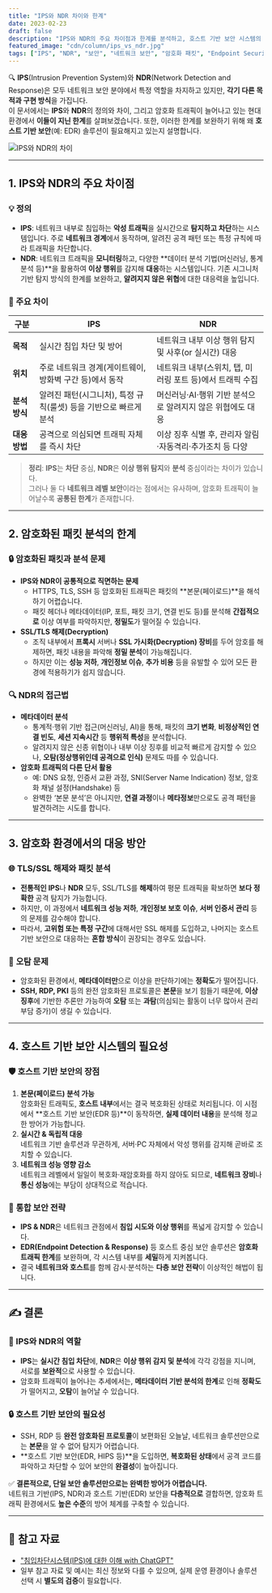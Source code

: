 ```yaml
---
title: "IPS와 NDR 차이와 한계"
date: 2023-02-23
draft: false
description: "IPS와 NDR의 주요 차이점과 한계를 분석하고, 호스트 기반 보안 시스템의 필요성을 논의합니다."
featured_image: "cdn/column/ips_vs_ndr.jpg"
tags: ["IPS", "NDR", "보안", "네트워크 보안", "암호화 패킷", "Endpoint Security"]
---
```


🔍 **IPS**(Intrusion Prevention System)와 **NDR**(Network Detection and Response)은 모두 네트워크 보안 분야에서 특정 역할을 차지하고 있지만, **각기 다른 목적과 구현 방식**을 가집니다.  
이 문서에서는 **IPS**와 **NDR**의 정의와 차이, 그리고 암호화 트래픽이 늘어나고 있는 현대 환경에서 **이들이 지닌 한계**를 살펴보겠습니다. 또한, 이러한 한계를 보완하기 위해 왜 **호스트 기반 보안**(예: EDR) 솔루션이 필요해지고 있는지 설명합니다.

![IPS와 NDR의 차이](https://blog.plura.io/cdn/column/ips_vs_ndr.jpg)

<!--more-->

---

## 1. **IPS와 NDR의 주요 차이점**

### 💡 정의
- **IPS**: 네트워크 내부로 침입하는 **악성 트래픽**을 실시간으로 **탐지하고 차단**하는 시스템입니다. 주로 **네트워크 경계**에서 동작하며, 알려진 공격 패턴 또는 특정 규칙에 따라 트래픽을 차단합니다.  
- **NDR**: 네트워크 트래픽을 **모니터링**하고, 다양한 **데이터 분석 기법(머신러닝, 통계 분석 등)**을 활용하여 **이상 행위**를 감지해 **대응**하는 시스템입니다. 기존 시그니처 기반 탐지 방식의 한계를 보완하고, **알려지지 않은 위협**에 대한 대응력을 높입니다.

### 🔑 주요 차이

| **구분**     | **IPS**                                                              | **NDR**                                                |
|--------------|----------------------------------------------------------------------|--------------------------------------------------------|
| **목적**      | 실시간 침입 차단 및 방어                                               | 네트워크 내부 이상 행위 탐지 및 사후(or 실시간) 대응     |
| **위치**      | 주로 네트워크 경계(게이트웨이, 방화벽 구간 등)에서 동작               | 네트워크 내부(스위치, 탭, 미러링 포트 등)에서 트래픽 수집  |
| **분석 방식** | 알려진 패턴(시그니처), 특정 규칙(룰셋) 등을 기반으로 빠르게 분석      | 머신러닝·AI·행위 기반 분석으로 알려지지 않은 위협에도 대응   |
| **대응 방법** | 공격으로 의심되면 트래픽 자체를 즉시 차단                              | 이상 징후 식별 후, 관리자 알림·자동격리·추가조치 등 다양      |

> **정리**: **IPS**는 **차단** 중심, **NDR**은 **이상 행위 탐지**와 **분석** 중심이라는 차이가 있습니다.  
> 그러나 둘 다 **네트워크 레벨 보안**이라는 점에서는 유사하며, 암호화 트래픽이 늘어날수록 **공통된 한계**가 존재합니다.

---

## 2. **암호화된 패킷 분석의 한계**

### 🔒 암호화된 패킷과 분석 문제
- **IPS와 NDR이 공통적으로 직면하는 문제**  
  - HTTPS, TLS, SSH 등 암호화된 트래픽은 패킷의 **본문(페이로드)**을 해석하기 어렵습니다.  
  - 패킷 헤더나 메타데이터(IP, 포트, 패킷 크기, 연결 빈도 등)를 분석해 **간접적으로** 이상 여부를 파악하지만, **정밀도**가 떨어질 수 있습니다.  
- **SSL/TLS 해제(Decryption)**  
  - 조직 내부에서 **프록시** 서버나 **SSL 가시화(Decryption) 장비**를 두어 암호를 해제하면, 패킷 내용을 파악해 **정밀 분석**이 가능해집니다.  
  - 하지만 이는 **성능 저하**, **개인정보 이슈**, **추가 비용** 등을 유발할 수 있어 모든 환경에 적용하기가 쉽지 않습니다.

### 🔍 NDR의 접근법
- **메타데이터 분석**  
  - 통계적·행위 기반 접근(머신러닝, AI)을 통해, 패킷의 **크기 변화**, **비정상적인 연결 빈도**, **세션 지속시간** 등 **행위적 특성**을 분석합니다.  
  - 알려지지 않은 신종 위협이나 내부 이상 징후를 비교적 빠르게 감지할 수 있으나, **오탐(정상행위인데 공격으로 인식)** 문제도 따를 수 있습니다.
- **암호화 트래픽의 다른 단서 활용**  
  - 예: DNS 요청, 인증서 교환 과정, SNI(Server Name Indication) 정보, 암호화 채널 설정(Handshake) 등  
  - 완벽한 ‘본문 분석’은 아니지만, **연결 과정**이나 **메타정보**만으로도 공격 패턴을 발견하려는 시도를 합니다.

---

## 3. **암호화 환경에서의 대응 방안**

### 🌐 **TLS/SSL 해제와 패킷 분석**
- **전통적인 IPS**나 **NDR** 모두, SSL/TLS를 **해제**하여 평문 트래픽을 확보하면 **보다 정확한** 공격 탐지가 가능합니다.  
- 하지만, 이 과정에서 **네트워크 성능 저하**, **개인정보 보호 이슈**, **서버 인증서 관리** 등의 문제를 감수해야 합니다.  
- 따라서, **고위험 또는 특정 구간**에 대해서만 SSL 해제를 도입하고, 나머지는 호스트 기반 보안으로 대응하는 **혼합 방식**이 권장되는 경우도 있습니다.

### 🚧 **오탐 문제**
- 암호화된 환경에서, **메타데이터만**으로 이상을 판단하기에는 **정확도**가 떨어집니다.  
- **SSH, RDP, PKI** 등의 완전 암호화된 프로토콜은 **본문**을 보기 힘들기 때문에, **이상 징후**에 기반한 추론만 가능하여 **오탐** 또는 **과탐**(의심되는 활동이 너무 많아서 관리 부담 증가)이 생길 수 있습니다.

---

## 4. **호스트 기반 보안 시스템의 필요성**

### 🛡️ **호스트 기반 보안의 장점**
1. **본문(페이로드) 분석 가능**  
   암호화된 트래픽도, **호스트 내부**에서는 결국 복호화된 상태로 처리됩니다. 이 시점에서 **호스트 기반 보안(EDR 등)**이 동작하면, **실제 데이터 내용**을 분석해 정교한 방어가 가능합니다.  
2. **실시간 & 독립적 대응**  
   네트워크 기반 솔루션과 무관하게, 서버·PC 자체에서 악성 행위를 감지해 곧바로 조치할 수 있습니다.  
3. **네트워크 성능 영향 감소**  
   네트워크 레벨에서 일일이 복호화·재암호화를 하지 않아도 되므로, **네트워크 장비**나 **통신 성능**에는 부담이 상대적으로 적습니다.

### 🤝 **통합 보안 전략**
- **IPS & NDR**은 네트워크 관점에서 **침입 시도와 이상 행위**를 폭넓게 감지할 수 있습니다.  
- **EDR(Endpoint Detection & Response)** 등 호스트 중심 보안 솔루션은 **암호화 트래픽 한계**를 보완하며, 각 시스템 내부를 **세밀**하게 지켜봅니다.  
- 결국 **네트워크와 호스트**를 함께 감시·분석하는 **다층 보안 전략**이 이상적인 해법이 됩니다.

---

## ✍️ 결론

### 🔑 IPS와 NDR의 역할
- **IPS**는 **실시간 침입 차단**에, **NDR**은 **이상 행위 감지 및 분석**에 각각 강점을 지니며, 서로를 **보완적**으로 사용할 수 있습니다.  
- 암호화 트래픽이 늘어나는 추세에서는, **메타데이터 기반 분석의 한계**로 인해 **정확도**가 떨어지고, **오탐**이 늘어날 수 있습니다.

### 🔒 호스트 기반 보안의 필요성
- SSH, RDP 등 **완전 암호화된 프로토콜**이 보편화된 오늘날, 네트워크 솔루션만으로는 **본문**을 알 수 없어 탐지가 어렵습니다.  
- **호스트 기반 보안(EDR, HIPS 등)**을 도입하면, **복호화된 상태**에서 공격 코드를 파악하고 차단할 수 있어 보안의 **완결성**이 높아집니다.

✅ **결론적으로, 단일 보안 솔루션만으로는 완벽한 방어가 어렵습니다.**  
네트워크 기반(IPS, NDR)과 호스트 기반(EDR) 보안을 **다층적으로** 결합하면, 암호화 트래픽 환경에서도 **높은 수준**의 방어 체계를 구축할 수 있습니다.

---

## 🔗 참고 자료
- ["침입차단시스템(IPS)에 대한 이해 with ChatGPT"](http://blog.plura.io/?p=18840)  
- 일부 참고 자료 및 예시는 최신 정보와 다를 수 있으며, 실제 운영 환경이나 솔루션 선택 시 **별도의 검증**이 필요합니다.
